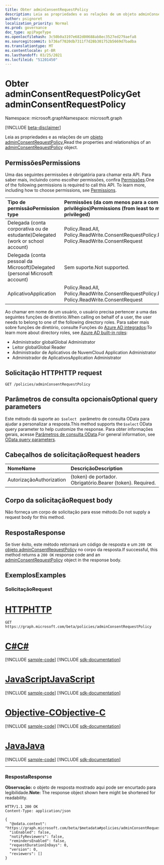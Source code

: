 ```yaml
---
title: Obter adminConsentRequestPolicy
description: Leia as propriedades e as relações de um objeto adminConsentRequestPolicy.
author: psignoret
localization_priority: Normal
ms.prod: governance
doc_type: apiPageType
ms.openlocfilehash: 3c50b0a3197e682d00688ab8ec3527ed279aefa8
ms.sourcegitcommit: b736af7020db7311f7d28b301752b5669d7badba
ms.translationtype: MT
ms.contentlocale: pt-BR
ms.lasthandoff: 03/25/2021
ms.locfileid: "51201450"
---
```

# <a name="get-adminconsentrequestpolicy"></a><span data-ttu-id="2146a-103">Obter adminConsentRequestPolicy</span><span class="sxs-lookup"><span data-stu-id="2146a-103">Get adminConsentRequestPolicy</span></span>
<span data-ttu-id="2146a-104">Namespace: microsoft.graph</span><span class="sxs-lookup"><span data-stu-id="2146a-104">Namespace: microsoft.graph</span></span>

[!INCLUDE [beta-disclaimer](../../includes/beta-disclaimer.md)]

<span data-ttu-id="2146a-105">Leia as propriedades e as relações de um [objeto adminConsentRequestPolicy.](../resources/adminconsentrequestpolicy.md)</span><span class="sxs-lookup"><span data-stu-id="2146a-105">Read the properties and relationships of an [adminConsentRequestPolicy](../resources/adminconsentrequestpolicy.md) object.</span></span>

## <a name="permissions"></a><span data-ttu-id="2146a-106">Permissões</span><span class="sxs-lookup"><span data-stu-id="2146a-106">Permissions</span></span>
<span data-ttu-id="2146a-p101">Uma das seguintes permissões é obrigatória para chamar esta API. Para saber mais, incluindo como escolher permissões, confira [Permissões](/graph/permissions-reference).</span><span class="sxs-lookup"><span data-stu-id="2146a-p101">One of the following permissions is required to call this API. To learn more, including how to choose permissions, see [Permissions](/graph/permissions-reference).</span></span>

|<span data-ttu-id="2146a-109">Tipo de permissão</span><span class="sxs-lookup"><span data-stu-id="2146a-109">Permission type</span></span>|<span data-ttu-id="2146a-110">Permissões (da com menos para a com mais privilégios)</span><span class="sxs-lookup"><span data-stu-id="2146a-110">Permissions (from least to most privileged)</span></span>|
|:---|:---|
|<span data-ttu-id="2146a-111">Delegada (conta corporativa ou de estudante)</span><span class="sxs-lookup"><span data-stu-id="2146a-111">Delegated (work or school account)</span></span>|<span data-ttu-id="2146a-112">Policy.Read.All, Policy.ReadWrite.ConsentRequest</span><span class="sxs-lookup"><span data-stu-id="2146a-112">Policy.Read.All, Policy.ReadWrite.ConsentRequest</span></span>|
|<span data-ttu-id="2146a-113">Delegada (conta pessoal da Microsoft)</span><span class="sxs-lookup"><span data-stu-id="2146a-113">Delegated (personal Microsoft account)</span></span>|<span data-ttu-id="2146a-114">Sem suporte.</span><span class="sxs-lookup"><span data-stu-id="2146a-114">Not supported.</span></span>|
|<span data-ttu-id="2146a-115">Aplicativo</span><span class="sxs-lookup"><span data-stu-id="2146a-115">Application</span></span>|<span data-ttu-id="2146a-116">Policy.Read.All, Policy.ReadWrite.ConsentRequest</span><span class="sxs-lookup"><span data-stu-id="2146a-116">Policy.Read.All, Policy.ReadWrite.ConsentRequest</span></span>|

<span data-ttu-id="2146a-117">Ao chamar em nome de um usuário, o usuário precisa pertencer a uma das seguintes funções de diretório.</span><span class="sxs-lookup"><span data-stu-id="2146a-117">When calling on behalf of a user, the user needs to belong to one of the following directory roles.</span></span> <span data-ttu-id="2146a-118">Para saber mais sobre funções de diretório, consulte Funções do [Azure AD integrados](/azure/active-directory/roles/permissions-reference):</span><span class="sxs-lookup"><span data-stu-id="2146a-118">To learn more about directory roles, see [Azure AD built-in roles](/azure/active-directory/roles/permissions-reference):</span></span>
+ <span data-ttu-id="2146a-119">Administrador global</span><span class="sxs-lookup"><span data-stu-id="2146a-119">Global Administrator</span></span>
+ <span data-ttu-id="2146a-120">Leitor global</span><span class="sxs-lookup"><span data-stu-id="2146a-120">Global Reader</span></span>
+ <span data-ttu-id="2146a-121">Administrador de Aplicativos de Nuvem</span><span class="sxs-lookup"><span data-stu-id="2146a-121">Cloud Application Administrator</span></span>
+ <span data-ttu-id="2146a-122">Administrador de Aplicativos</span><span class="sxs-lookup"><span data-stu-id="2146a-122">Application Administrator</span></span>

## <a name="http-request"></a><span data-ttu-id="2146a-123">Solicitação HTTP</span><span class="sxs-lookup"><span data-stu-id="2146a-123">HTTP request</span></span>

<!-- {
  "blockType": "ignored"
}
-->
``` http
GET /policies/adminConsentRequestPolicy
```

## <a name="optional-query-parameters"></a><span data-ttu-id="2146a-124">Parâmetros de consulta opcionais</span><span class="sxs-lookup"><span data-stu-id="2146a-124">Optional query parameters</span></span>
<span data-ttu-id="2146a-125">Este método dá suporte ao  `$select`   parâmetro de consulta OData para ajudar a personalizar a resposta.</span><span class="sxs-lookup"><span data-stu-id="2146a-125">This method supports the `$select` OData query parameter to help customize the response.</span></span> <span data-ttu-id="2146a-126">Para obter informações gerais, acesse [Parâmetros de consulta OData](/graph/query-parameters).</span><span class="sxs-lookup"><span data-stu-id="2146a-126">For general information, see [OData query parameters](/graph/query-parameters).</span></span>

## <a name="request-headers"></a><span data-ttu-id="2146a-127">Cabeçalhos de solicitação</span><span class="sxs-lookup"><span data-stu-id="2146a-127">Request headers</span></span>
|<span data-ttu-id="2146a-128">Nome</span><span class="sxs-lookup"><span data-stu-id="2146a-128">Name</span></span>|<span data-ttu-id="2146a-129">Descrição</span><span class="sxs-lookup"><span data-stu-id="2146a-129">Description</span></span>|
|:---|:---|
|<span data-ttu-id="2146a-130">Autorização</span><span class="sxs-lookup"><span data-stu-id="2146a-130">Authorization</span></span>|<span data-ttu-id="2146a-p104">{token} de portador. Obrigatório.</span><span class="sxs-lookup"><span data-stu-id="2146a-p104">Bearer {token}. Required.</span></span>|

## <a name="request-body"></a><span data-ttu-id="2146a-133">Corpo da solicitação</span><span class="sxs-lookup"><span data-stu-id="2146a-133">Request body</span></span>
<span data-ttu-id="2146a-134">Não forneça um corpo de solicitação para esse método.</span><span class="sxs-lookup"><span data-stu-id="2146a-134">Do not supply a request body for this method.</span></span>

## <a name="response"></a><span data-ttu-id="2146a-135">Resposta</span><span class="sxs-lookup"><span data-stu-id="2146a-135">Response</span></span>

<span data-ttu-id="2146a-136">Se tiver êxito, este método retornará um código de resposta e um `200 OK` [objeto adminConsentRequestPolicy](../resources/adminconsentrequestpolicy.md) no corpo da resposta.</span><span class="sxs-lookup"><span data-stu-id="2146a-136">If successful, this method returns a `200 OK` response code and an [adminConsentRequestPolicy](../resources/adminconsentrequestpolicy.md) object in the response body.</span></span>

## <a name="examples"></a><span data-ttu-id="2146a-137">Exemplos</span><span class="sxs-lookup"><span data-stu-id="2146a-137">Examples</span></span>

### <a name="request"></a><span data-ttu-id="2146a-138">Solicitação</span><span class="sxs-lookup"><span data-stu-id="2146a-138">Request</span></span>

# <a name="http"></a>[<span data-ttu-id="2146a-139">HTTP</span><span class="sxs-lookup"><span data-stu-id="2146a-139">HTTP</span></span>](#tab/http)
<!-- {
  "blockType": "request",
  "name": "get_adminconsentrequestpolicy"
}
-->
``` http
GET https://graph.microsoft.com/beta/policies/adminConsentRequestPolicy
```
# <a name="c"></a>[<span data-ttu-id="2146a-140">C#</span><span class="sxs-lookup"><span data-stu-id="2146a-140">C#</span></span>](#tab/csharp)
[!INCLUDE [sample-code](../includes/snippets/csharp/get-adminconsentrequestpolicy-csharp-snippets.md)]
[!INCLUDE [sdk-documentation](../includes/snippets/snippets-sdk-documentation-link.md)]

# <a name="javascript"></a>[<span data-ttu-id="2146a-141">JavaScript</span><span class="sxs-lookup"><span data-stu-id="2146a-141">JavaScript</span></span>](#tab/javascript)
[!INCLUDE [sample-code](../includes/snippets/javascript/get-adminconsentrequestpolicy-javascript-snippets.md)]
[!INCLUDE [sdk-documentation](../includes/snippets/snippets-sdk-documentation-link.md)]

# <a name="objective-c"></a>[<span data-ttu-id="2146a-142">Objective-C</span><span class="sxs-lookup"><span data-stu-id="2146a-142">Objective-C</span></span>](#tab/objc)
[!INCLUDE [sample-code](../includes/snippets/objc/get-adminconsentrequestpolicy-objc-snippets.md)]
[!INCLUDE [sdk-documentation](../includes/snippets/snippets-sdk-documentation-link.md)]

# <a name="java"></a>[<span data-ttu-id="2146a-143">Java</span><span class="sxs-lookup"><span data-stu-id="2146a-143">Java</span></span>](#tab/java)
[!INCLUDE [sample-code](../includes/snippets/java/get-adminconsentrequestpolicy-java-snippets.md)]
[!INCLUDE [sdk-documentation](../includes/snippets/snippets-sdk-documentation-link.md)]

---



### <a name="response"></a><span data-ttu-id="2146a-144">Resposta</span><span class="sxs-lookup"><span data-stu-id="2146a-144">Response</span></span>
<span data-ttu-id="2146a-145">**Observação:** o objeto de resposta mostrado aqui pode ser encurtado para legibilidade.</span><span class="sxs-lookup"><span data-stu-id="2146a-145">**Note:** The response object shown here might be shortened for readability.</span></span>
<!-- {
  "blockType": "response",
  "truncated": true,
  "@odata.type": "microsoft.graph.adminConsentRequestPolicy"
}
-->
``` http
HTTP/1.1 200 OK
Content-Type: application/json

{
  "@odata.context": "https://graph.microsoft.com/beta/$metadata#policies/adminConsentRequestPolicy/$entity",
  "isEnabled": false,
  "notifyReviewers": false,
  "remindersEnabled": false,
  "requestDurationInDays": 0,
  "version": 0,
  "reviewers": []
}
```
